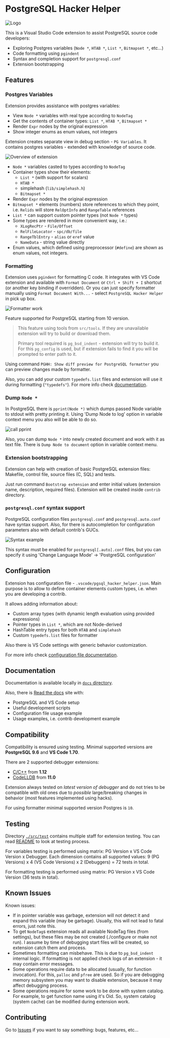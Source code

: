 # PostgreSQL Hacker Helper

![Logo](./img/logo.png)

This is a Visual Studio Code extension to assist PostgreSQL source code developers:

- Exploring Postgres variables (`Node *`, `HTAB *`, `List *`, `Bitmapset *`, etc...)
- Code formatting using `pgindent`
- Syntax and completion support for `postgresql.conf`
- Extension bootstrapping

## Features

### Postgres Variables

Extension provides assistance with postgres variables:

- View `Node *` variables with real type according to `NodeTag`
- Get the contents of container types: `List *`, `HTAB *`, `Bitmapset *`
- Render `Expr` nodes by the original expression
- Show integer enums as enum values, not integers

Extension creates separate view in debug section - `PG Variables`. It contains postgres variables - extended with knowledge of source code.

![Overview of extension](./img/overview.gif)

- `Node *` variables casted to types according to `NodeTag`
- Container types show their elements:
  - `List *` (with support for scalars)
  - `HTAB *`
  - simplehash (`lib/simplehash.h`)
  - `Bitmapset *`
- Render `Expr` nodes by the original expression
- `Bitmapset *` elements (numbers) store references to which they point, i.e. `Relids` will store `RelOptInfo` and `RangeTable` references
- `List *` can support custom pointer types (not `Node *` types)
- Some types are rendered in more convenient way, i.e.:
  - `XLogRecPtr` - `File/Offset`
  - `RelFileLocator` - `spc/db/file`
  - `RangeTblEntry` - `alias` or `eref` value
  - `NameData` - string value directly
- Enum values, which defined using preprocessor (`#define`) are shown as enum values, not integers.

### Formatting

Extension uses `pgindent` for formatting C code. It integrates with VS Code extension and available with `Format Document` or `Ctrl + Shift + I` shortcut (or another key binding if overridden). Or you can just specify formatter manually using `Format Document With...` - select `PostgreSQL Hacker Helper` in pick up box.

![Formatter work](./img/formatter-work.gif)

Feature supported for PostgreSQL starting from 10 version.

> This feature using tools from `src/tools`. If they are unavailable extension will try to build or download them.
>
> Primary tool required is `pg_bsd_indent` - extension will try to build it.
> For this `pg_config` is used, but if extension fails to find it you will be prompted to enter path to it.

Using command `PGHH: Show diff preview for PostgreSQL formatter` you can
preview changes made by formatter.

Also, you can add your custom `typedefs.list` files and extension will use it during formatting (`"typedefs"`). For more info check [documentation](docs/configuration.md#custom-typedefslist).

### Dump `Node *`

In PostgreSQL there is `pprint(Node *)` which dumps passed Node variable to
stdout with pretty printing it. Using 'Dump Node to log' option in variable
context menu you also will be able to do so.

![call pprint](img/dump.gif)

Also, you can dump `Node *` into newly created document and work with it as text file.
There is `Dump Node to document` option in variable context menu.

### Extension bootstrapping

Extension can help with creation of basic PostgreSQL extension files: Makefile, control file, source files (C, SQL) and tests.

Just run command `Bootstrap extension` and enter initial values (extension name, description, required files). Extension will be created inside `contrib` directory.

### `postgresql.conf` syntax support

PostgreSQL configuration files `postgresql.conf` and `postgresql.auto.conf` have syntax support.
Also, for there is autocompletion for configuration parameters also with default contrib's GUCs.

![Syntax example](./img/pgconf_syntax.png)

This syntax must be enabled for `postgresql[.auto].conf` files, but you can specify it using 'Change Language Mode' -> 'PostgreSQL configuration'

## Configuration

Extension has configuration file - `.vscode/pgsql_hacker_helper.json`.
Main purpose is to allow to define container elements custom types, i.e. when you are developing a contrib.

It allows adding information about:

- Custom array types (with dynamic length evaluation using provided expressions)
- Pointer types in `List *`, which are not Node-derived
- HashTable entry types for both `HTAB` and `simplehash`
- Custom `typedefs.list` files for formatter

Also there is VS Code settings with generic behavior customization.

For more info check [configuration file documentation](./docs/configuration.md).

## Documentation

Documentation is available locally in [`docs` directory](./docs/).

Also, there is [Read the docs](https://ashenBlade.github.io/postgres-dev-helper) site with:

- PostgreSQL and VS Code setup
- Useful development scripts
- Configuration file usage example
- Usage examples, i.e. contrib development example

## Compatibility

Compatibility is ensured using testing. Minimal supported versions are **PostgreSQL 9.6** and **VS Code 1.70**.

There are 2 supported debugger extensions:

- [C/C++](https://marketplace.visualstudio.com/items?itemName=ms-vscode.cpptools) from **1.12**
- [CodeLLDB](https://marketplace.visualstudio.com/items?itemName=vadimcn.vscode-lldb) from **11.0**

Extension always tested on *latest version of debugger* and do not tries to be compatible with old ones due to *possible* large/breaking changes in behavior (most features implemented using hacks).

For using formatter minimal supported version Postgres is `10`.

## Testing

Directory [`./src/test`](./src/test) contains multiple staff for extension testing.
You can read [README](./src/test/README.md) to look at testing process.

For variables testing is performed using matrix: PG Version x VS Code Version x Debugger.
Each dimension contains all supported values: 9 (PG Versions) x 4 (VS Code Versions) x 2 (Debuggers) = 72 tests in total.

For formatting testing is performed using matrix: PG Version x VS Code Version (36 tests in total).

## Known Issues

Known issues:

- If in pointer variable was garbage, extension will not detect it and expand this variable (may be garbage).
  Usually, this will not lead to fatal errors, just note this.
- To get `NodeTag`s extension reads all available NodeTag files (from settings),
  but these files may be not created (./configure or make not run). I assume by
  time of debugging start files will be created, so extension catch them and process.
- Sometimes formatting can misbehave. This is due to `pg_bsd_indent` internal
  logic. If formatting is not applied check logs of an extension - it may contain
  error messages.
- Some operations require data to be allocated (usually, for function invocation).
  For this, `palloc` and `pfree` are used. So if you are debugging memory subsystem
  you may want to disable extension, because it may affect debugging process.
- Some operations require for some work to be done with system catalog.
  For example, to get function name using it's Oid. So, system catalog (system cache)
  can be modified during extension work.

## Contributing

Go to [Issues](https://github.com/ashenBlade/postgres-dev-helper/issues) if you want to say something: bugs, features, etc...
